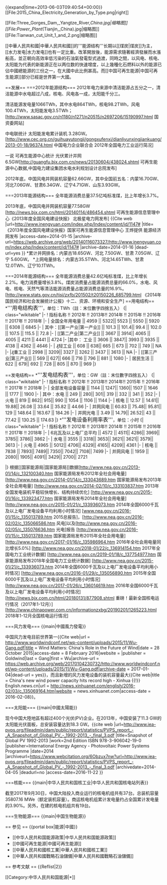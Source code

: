 {{expand|time=2013-06-03T09:40:54+00:00}}
[[File:2015_China_Electricity_Generation_by_Type.png|right]]

[[File:Three_Gorges_Dam,_Yangtze_River,_China.jpg|缩略图]]
[[File:Power_Plant_(Tianjin,_China).jpg|缩略图]]
[[File:Tianwan_cut_Unit_1_and_2.png|缩略图]]

[[中華人民共和國|中華人民共和國]]的'''能源结构'''长期以[[煤炭|煤炭]]为主，[[水力发电|水力发电]]也有一定比重。改革開放後，能源需求隨著經濟發展而水漲船高，並正朝向高效率低污染的石油氣發電型式過渡，同時之間，以风电、核电、太阳能为代表的新能源正在以两位数的快速增度，以上幾種化石燃料以外的能源已佔中國總能源的三份之一，在大國中此比例甚高。而[[中国可再生能源|中国可再生能源]]部分已經是世界第一大國。

==发展==
===2012年能源结构===
2012年电力来源中清洁能源占五分之一，清洁能源中水电超过八成，核电、风电各一成，太阳能千分三。

清洁能源发电量1066TWh，其中水电864TWh，核电98.2TWh，风电100.4TWh，太阳能发电3.5TWh；<ref>[http://www.sasac.gov.cn/n1180/n1271/n20515/n2697206/15190997.html 国资委网站]</ref>

中电联统计 太阳能发电累计装机 3.28GW。<ref>[http://www.cec.org.cn/guihuayutongji/gongxufenxi/dianliyunxingjiankuang/2013-01-18/96374.html 中国电力企业联合会 2012年全国电力工业运行简况]</ref>

一说 可再生能源中心统计 光伏累计并网6.5GW<ref name="可再生能源中心数据">[http://guangfu.bjx.com.cn/news/20130604/438024.shtml 可再生能源中心数据,中国电力建设集团水电水利规划设计总院发布]</ref>

2012年底，中国风电并网装机容量62.66GW<ref name="可再生能源中心数据"/>，其中全国前五名：内蒙16.70GW、河北7.06GW、甘肃6.34GW、辽宁4.71GW、山东3.93GW。

===2013年能源结构===
全年能源消费总量37.5亿吨标准煤，比上年增长3.7%。

2013年底，中国风电并网装机容量77.58GW<ref name="《2013年度全国风电建设快报》">
[http://news.bjx.com.cn/html/20140114/486454.shtml 可再生能源信息管理中心《2013年度全国风电建设快报》 北极星电力网发布]</ref>
<ref name="《2013年度全国风电建设快报》详情">{{Cite web |url=http://www.inengyuan.com/index.php/Index/content/id/1147# |title=《2013年度全国风电建设快报》国家可再生能源信息管理中心 王烨提供 能源经济网发布 |access-date=2014-01-15 |archive-url=https://web.archive.org/web/20140116073327/http://www.inengyuan.com/index.php/Index/content/id/1147# |archive-date=2014-01-16 |dead-url=yes }}</ref>
*累计并网排名：内蒙古18.65GW、河北 7.50GW、甘肃 7.05GW、辽宁 5.60GW。
*上网电量排名：内蒙古35.5TWh、河北14.65TWh、甘肃12.0TWh、辽宁10.1TWh。

===2014年能源结构===
全年能源消费总量42.6亿吨标准煤，比上年增长2.2%。电力消费量增长3.8%。煤炭消费量占能源消费总量的66.0%，水电、风电、核电、天然气等清洁能源消费量占能源消费总量的16.9%。
<ref>[http://www.stats.gov.cn/tjsj/zxfb/201502/t20150226_685799.html 《2014年国民经济和社会发展统计公报》十二、资源、环境和安全生产]</ref>
==用电结构==
*<big>'''用电结构表'''</big>，单位：TWh（註：末位數字四捨五入）
{| class="wikitable"
|-
! 指标名称 !! 2012年 !! 2013年!! 2014年 !! 2015年 !! 2016年 !! 2017年 !! 2018年
|-
| 全国全年用电量 || 4959 || 5322|| 5523 || 5550 || 5920 || 6308 || 6845
|-
| 其中：[[第一产业|第一产业]] || 101.3 || 101.4|| 99.4 || 102.0 || 107.5 || 115.5 || 72.8
|-
|    [[第二产业|第二产业]] || 3667 || 3914|| 4065 || 4005 || 4211 || 4441 || 4724
|-
|其中： 工业 || 3606 || 3847|| 3993 || 3935 || 4138 || 4362 || 4646
|-
| ₰轻工业 || 608 || 638|| 665 || 673 || 702 || 749 || NA
|-
|₰重工业 || 2998 || 3209|| 3327 || 3262 || 3437 || 3613 || NA
|-
| [[第三产业|第三产业]] || 569 || 627|| 666 || 716 || 796 || 881 || 1080
|-
| 居民生活 || 622 || 679|| 692 || 728 || 805 || 870 || 969
|}

==发电结构==
*<big>'''发电结构表'''</big>，单位：GW（註：末位數字四捨五入）
{| class="wikitable"
|-
! 指标名称 !! 2012年 !! 2013年!! 2014年!! 2015年 !! 2016年 !! 2017年 !! 2018年
|-
| 全部发电设备容量 || 1144 || 1247|| 1360|| 1507 || 1646 || 1777 || 1900
|-
| 其中：水电 || 249 || 280|| 301|| 319 || 332 || 341 || 352
|-
|    火电 || 819 || 862|| 915|| 990 || 1054 || 1106 || 1144 
|-
|    核电 || 12.57 || 14.61|| 19.88|| 26.08 || 33.64 || 35.82 || 44.66
|-
|  并网风电 || 60.83 || 75.48|| 95.81|| 129 || 148.64 || 163.67 || 184.26
|-
|  并网光电 ||  3.49 || 14.79|| 26.52|| 43 || 77.42 || 130.25 || 174.63
|}
*<big>'''发电设备利用率表'''</big>，单位：小时
{| class="wikitable"
|-
! 指标名称 !! 2012年 !! 2013年!! 2014年 !! 2015年 !! 2016年 !! 2017年 !! 2018年
|-
| 6兆瓦及以上电厂总平均 || 4572 || 4511|| 4286|| 3969|| 3785|| 3786|| 3862
|-
| 水电 || 3555 || 3318|| 3653|| 3621|| 3621|| 3579|| 3613
|-
| 火电 || 4965 || 5012|| 4706|| 4329|| 4165|| 4209|| 4361
|-
| 核电 || 7838 || 7893|| 7489|| 7350|| 7042|| 7108|| 7499
|-
| 并网风电 || 1959 || 2080|| 1905|| 4091|| 3429|| 2700|| 2721

|}
根据[[国家能源局|国家能源局]]数据<ref>[http://www.nea.gov.cn/2013-01/14/c_132100340.htm 国家能源局发布2012年全社会用电量]</ref>
<ref>[http://www.nea.gov.cn/2014-01/14/c_133043689.htm  国家能源局发布2013年全社会用电量]</ref>
<ref>[http://www.nea.gov.cn/2014-02/10/c_133103837.htm 2013年全国发电装机平稳较快增长、结构持续优化]</ref>
<ref>[http://www.nea.gov.cn/2015-01/16/c_133923477.htm 国家能源局发布2014年全社会用电量]</ref>
<ref>[http://www.nea.gov.cn/2015-01/21/c_133936073.htm 2014年全国6000千瓦及以上电厂发电设备平均利用小时情况]</ref>
<ref>[www.nea.gov.cn/2016-01/15/c_135013789.htm 2015总报告]，[http://www.nea.gov.cn/2016-02/02/c_135066586.htm 风电]以及[http://www.nea.gov.cn/2016-02/05/c_135076636.htm 光电]报告</ref>
<ref>[http://www.nea.gov.cn/2016-01/15/c_135013789.htm 国家能源局发布2015年全社会用电量]</ref>
<ref>[http://www.nea.gov.cn/2017-01/16/c_135986964.htm 2016年全社会用电量同比增长5.0%]</ref>
<ref>[http://www.nea.gov.cn/2018-01/22/c_136914154.htm 2017年全国电力工业统计数据]</ref>
<ref>[http://www.nea.gov.cn/2019-01/18/c_137754977.htm 国家能源局发布2018年全国电力工业统计数据]</ref>
<ref>[http://www.nea.gov.cn/2015-01/21/c_133936073.htm 2014年全国6000千瓦及以上电厂发电设备平均利用小时情况]</ref>
<ref>[http://www.nea.gov.cn/2016-01/29/c_135056890.htm 2015年全国6000千瓦及以上电厂发电设备平均利用小时情况]</ref>
<ref>[http://www.nea.gov.cn/2017-01/26/c_136014619.htm 2016年全国6000千瓦及以上电厂发电设备平均利用小时情况]</ref>
<ref>[http://news.bjx.com.cn/html/20180131/877908.shtml 重磅！最新全国核电运行情况（2017年1-12月）]</ref>
<ref>[http://www.chinapower.com.cn/informationzxbg/20190201/1265223.html 2018年1-12月全国核电运行情况]</ref>


===风力发电===
{{main|中國風力發電}}

中国风力发电目前世界第一<ref>{{Cite web|url = http://www.worldwindconf.net/wp-content/uploads/2015/11/Wu-Gang.pdf|title = Wind Matters: China's Role in the Future of Wind|date = 28 October 2015|access-date = 8 February 2016|website = |publisher = Goldwind|last = Gang|first = Wu|archive-url = https://web.archive.org/web/20170104230732/http://www.worldwindconf.net/wp-content/uploads/2015/11/Wu-Gang.pdf|archive-date = 2017-01-04|dead-url = yes}}</ref>，而且新增的风力发电设备的装机容量最大<ref name="news.xinhuanet.com">{{Cite web|title = China's new wind power capacity hits record high - Xinhua {{!}} English.news.cn|url = http://news.xinhuanet.com/english/2016-02/03/c_135069164.htm|website = news.xinhuanet.com|access-date = 2016-02-08}}</ref>。

===太阳能===
{{main|中國太陽能}}

现今中国大陸地區有超过400个光伏(PV)企业。在2013年，中国安装了11.3 GW的太阳能光伏面板，总安装容量达到18.3 GW。<ref name="iea-pvps-snapshot-1992-2013">{{cite web |url=http://www.iea-pvps.org/fileadmin/dam/public/report/statistics/PVPS_report_-_A_Snapshot_of_Global_PV_-_1992-2013_-_final_3.pdf |title=Snapshot of Global PV 1992-2013 |work=2nd Edition ISBN 978-3-906042-19-0 |publisher=International Energy Agency - Photovoltaic Power Systems Programme |date=2014 |archiveurl=https://www.webcitation.org/6Obzux7nw?url=http://www.iea-pvps.org/fileadmin/dam/public/report/statistics/PVPS_report_-_A_Snapshot_of_Global_PV_-_1992-2013_-_final_3.pdf |archivedate=2014-04-05 |deadurl=no |access-date=2016-11-22 }}</ref>

===核能===
{{main|中华人民共和国核工业|中华人民共和国核电站列表}}

截至2017年9月30日，中国大陆投入商业运行的核电机组共有37台。总装机容量35807.16 MWe（额定装机容量）。商运核电机组累计发电量约占全国累计发电量的3.90%。另外，在建的核电机组共有19台。

===生物能源===
{{main|中国生物能源}}

== 参见 ==
{{portal box|能源|中國}}
* [[中华人民共和国能源政策|中华人民共和国能源政策]]
* [[中國可再生能源|中國可再生能源]]
* [[中華人民共和國核工業|中華人民共和國核工業]]
* [[中華人民共和國戰略石油儲備|中華人民共和國戰略石油儲備]]

== 参考文献 ==
{{Reflist|2}}

[[Category:中华人民共和国能源|*]]